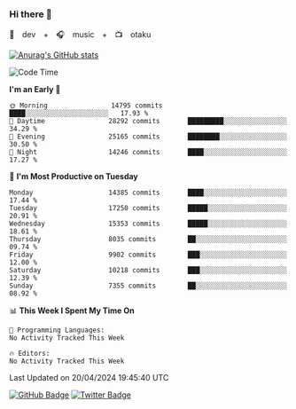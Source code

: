 ### Hi there 👋

🚀　dev　+　🎧　music　+　📺　otaku


[![Anurag's GitHub stats](https://github-readme-stats.vercel.app/api?username=koheitasaka&count_private=true&show_icons=true&theme=monokai)](https://github.com/koheitasaka/github-readme-stats)

<!--START_SECTION:waka-->
![Code Time](http://img.shields.io/badge/Code%20Time-1%2C161%20hrs%2023%20mins-blue)

**I'm an Early 🐤** 

```text
🌞 Morning                14795 commits       ████░░░░░░░░░░░░░░░░░░░░░   17.93 % 
🌆 Daytime                28292 commits       █████████░░░░░░░░░░░░░░░░   34.29 % 
🌃 Evening                25165 commits       ████████░░░░░░░░░░░░░░░░░   30.50 % 
🌙 Night                  14246 commits       ████░░░░░░░░░░░░░░░░░░░░░   17.27 % 
```
📅 **I'm Most Productive on Tuesday** 

```text
Monday                   14385 commits       ████░░░░░░░░░░░░░░░░░░░░░   17.44 % 
Tuesday                  17250 commits       █████░░░░░░░░░░░░░░░░░░░░   20.91 % 
Wednesday                15353 commits       █████░░░░░░░░░░░░░░░░░░░░   18.61 % 
Thursday                 8035 commits        ██░░░░░░░░░░░░░░░░░░░░░░░   09.74 % 
Friday                   9902 commits        ███░░░░░░░░░░░░░░░░░░░░░░   12.00 % 
Saturday                 10218 commits       ███░░░░░░░░░░░░░░░░░░░░░░   12.39 % 
Sunday                   7355 commits        ██░░░░░░░░░░░░░░░░░░░░░░░   08.92 % 
```


📊 **This Week I Spent My Time On** 

```text
💬 Programming Languages: 
No Activity Tracked This Week

🔥 Editors: 
No Activity Tracked This Week
```


 Last Updated on 20/04/2024 19:45:40 UTC
<!--END_SECTION:waka-->

[![GitHub Badge](https://img.shields.io/badge/GitHub-100000?style=for-the-badge&logo=github&logoColor=white)](https://github.com/koheitasaka)
[![Twitter Badge](https://img.shields.io/badge/Twitter-1DA1F2?style=for-the-badge&logo=twitter&logoColor=white)](https://twitter.com/sleep_asleep_)

